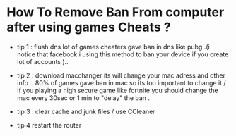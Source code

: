 # How To Remove Ban From computer after using games Cheats ?


* tip 1 : flush dns lot of games cheaters gave ban in dns like pubg .(i notice that facebook i using this method to ban your device if you create lot of accounts ).. 

* tip 2 : download macchanger its will change your mac adress and other info ..  80% of games gave ban in mac so its too important to change it / if you playing a  high secure game like fortnite you should change the mac every 30sec or 1 min to "delay" the ban .

* tip 3 : clear cache and junk files / use CCleaner

*  tip 4 restart the router

